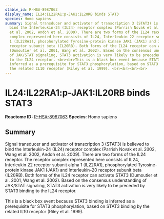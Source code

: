 ```yaml
---
stable_id: R-HSA-8987063
display_name: IL24:IL22RA1:p-JAK1:IL20RB binds STAT3
species: Homo sapiens
summary: Signal transducer and activator of transcription 3 (STAT3) is believed to
  bind the Interleukin-24 (IL24) receptor complex (Parrish Novak et al. 2002, Wang
  et al. 2002, Andoh et al. 2009). There are two forms of the IL24 receptor. The receptor
  complex represented here consists of IL24, Interleukin 22 receptor subunit alpha
  1 (IL22RA1), phosphorylated Tyrosine-protein kinase JAK1 (JAK1) and Interleukin-20
  receptor subunit beta (IL20RB). Both forms of the IL24 receptor can activate STAT3
  (Dumoutier et al. 2001, Wang et al. 2002). Based on the consensus understanding
  of JAK/STAT signaling, STAT3 activation is very likely to be preceded by STAT3 binding
  to the IL24 receptor. <br><br>This is a black box event because STAT3 binding is
  inferred as a prerequisite for STAT3 phosphorylation, based on STAT3 binding by
  the related IL10 receptor (Riley et al. 1999). <br><br><br><br>
---
```


# IL24:IL22RA1:p-JAK1:IL20RB binds STAT3
**Reactome ID:** [R-HSA-8987063](https://reactome.org/content/detail/R-HSA-8987063)
**Species:** Homo sapiens

## Summary

Signal transducer and activator of transcription 3 (STAT3) is believed to bind the Interleukin-24 (IL24) receptor complex (Parrish Novak et al. 2002, Wang et al. 2002, Andoh et al. 2009). There are two forms of the IL24 receptor. The receptor complex represented here consists of IL24, Interleukin 22 receptor subunit alpha 1 (IL22RA1), phosphorylated Tyrosine-protein kinase JAK1 (JAK1) and Interleukin-20 receptor subunit beta (IL20RB). Both forms of the IL24 receptor can activate STAT3 (Dumoutier et al. 2001, Wang et al. 2002). Based on the consensus understanding of JAK/STAT signaling, STAT3 activation is very likely to be preceded by STAT3 binding to the IL24 receptor. <br><br>This is a black box event because STAT3 binding is inferred as a prerequisite for STAT3 phosphorylation, based on STAT3 binding by the related IL10 receptor (Riley et al. 1999). <br><br><br><br>
